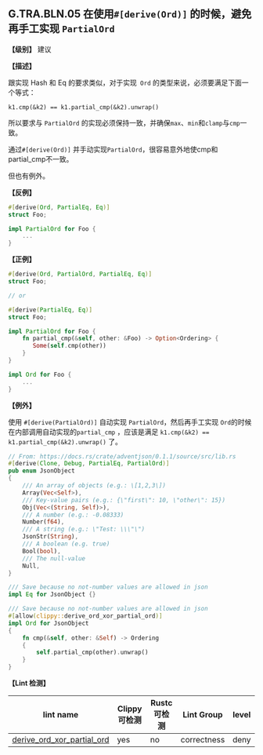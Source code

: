 ## G.TRA.BLN.05   在使用`#[derive(Ord)]` 的时候，避免再手工实现 `PartialOrd`

**【级别】** 建议

**【描述】**

跟实现 Hash 和 Eq 的要求类似，对于实现` Ord` 的类型来说，必须要满足下面一个等式：

```text
k1.cmp(&k2) == k1.partial_cmp(&k2).unwrap()
```

所以要求与  `PartialOrd`   的实现必须保持一致，并确保`max`、`min`和`clamp`与`cmp`一致。

通过`#[derive(Ord)]` 并手动实现`PartialOrd`，很容易意外地使cmp和partial_cmp不一致。

但也有例外。

**【反例】**

```rust
#[derive(Ord, PartialEq, Eq)]
struct Foo;

impl PartialOrd for Foo {
    ...
}
```

**【正例】**

```rust
#[derive(Ord, PartialOrd, PartialEq, Eq)]
struct Foo;

// or

#[derive(PartialEq, Eq)]
struct Foo;

impl PartialOrd for Foo {
    fn partial_cmp(&self, other: &Foo) -> Option<Ordering> {
       Some(self.cmp(other))
    }
}

impl Ord for Foo {
    ...
}

```

**【例外】**

使用 `#[derive(PartialOrd)]` 自动实现 `PartialOrd`，然后再手工实现 `Ord`的时候在内部调用自动实现的`partial_cmp` ，应该是满足 `k1.cmp(&k2) == k1.partial_cmp(&k2).unwrap()` 了。

```rust
// From: https://docs.rs/crate/adventjson/0.1.1/source/src/lib.rs
#[derive(Clone, Debug, PartialEq, PartialOrd)]
pub enum JsonObject
{
    /// An array of objects (e.g.: \[1,2,3\])
    Array(Vec<Self>),
    /// Key-value pairs (e.g.: {\"first\": 10, \"other\": 15})
    Obj(Vec<(String, Self)>),
    /// A number (e.g.: -0.08333)
    Number(f64),
    /// A string (e.g.: \"Test: \\\"\")
    JsonStr(String),
    /// A boolean (e.g. true)
    Bool(bool),
    /// The null-value
    Null,
}

/// Save because no not-number values are allowed in json
impl Eq for JsonObject {}

/// Save because no not-number values are allowed in json
#[allow(clippy::derive_ord_xor_partial_ord)]
impl Ord for JsonObject
{
    fn cmp(&self, other: &Self) -> Ordering
    {
        self.partial_cmp(other).unwrap()
    }
}
```

**【Lint 检测】**

| lint name                                                    | Clippy 可检测 | Rustc 可检测 | Lint Group  | level |
| ------------------------------------------------------------ | ------------- | ------------ | ----------- | ----- |
| [derive_ord_xor_partial_ord](https://rust-lang.github.io/rust-clippy/master/#derive_ord_xor_partial_ord) | yes           | no           | correctness | deny  |